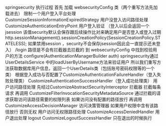 springsecurity  执行过程
首先
    加载 websecurityConfig 类（两个重写方法先加载进去）
       限制一个用户登入平台处理
           CustomizeSessionInformationExpiredStrategy
       用户没登入访问路径处理
           CustomizeAuthenticationEntryPoint
       用户登入验证 （登入以后会返回一个jsession 该值security默认会保存跟后续操作比对来确定用户是否登入或登入过期
                    http.sessionManagement().sessionCreationPolicy(SessionCreationPolicy.STATELESS);
                     如果禁用session ，security不会保存jsession因此会一直提示还未登入）
           /login 路径是不会有拦截器去拦截的
           到 websecurityConfig 中找到校验用户的方法  configure(AuthenticationManagerBuilder auth)
           springsecurity通过UserDetailsService 中的loadUserByUsername方法来验证用户
           所以我们重写方法获取数据库用户信息，返回一个UserDetails类（包括账号密码权限等的一个类）
           根据登入成功与否配置了CustomizeAuthenticationFailureHandler（登入失败处理类）
           CustomizeAuthenticationSuccessHandler（登入成功处理类）
        用户访问路径处理
           先经过CustomizeAbstractSecurityInterceptor 拦截器 拦截每条请求
           再调用 CustomizeFilterInvocationSecurityMetadataSource 通过拦截的请求获取访问该路径需要的权限列表
           如果访问没有配置的路径放行
           再调用CustomizeAccessDecisionManager 访问决策管理器
           如果用户权限中含有该路径放行 否则无权
        用户访问无权限路径处理
           CustomizeAccessDeniedHandler
        用户退出处理 logout
           CustomizeLogoutSuccessHandler 只在退出的时候执行



